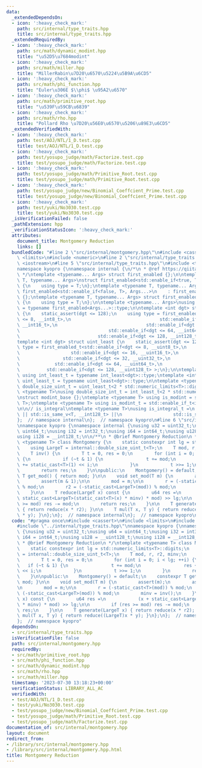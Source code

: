 ```yaml
---
data:
  _extendedDependsOn:
  - icon: ':heavy_check_mark:'
    path: src/internal/type_traits.hpp
    title: src/internal/type_traits.hpp
  _extendedRequiredBy:
  - icon: ':heavy_check_mark:'
    path: src/math/dynamic_modint.hpp
    title: "\u52D5\u7684modint"
  - icon: ':heavy_check_mark:'
    path: src/math/miller.hpp
    title: "MillerRabin\u7D20\u6570\u5224\u5B9A\u6CD5"
  - icon: ':heavy_check_mark:'
    path: src/math/phi_function.hpp
    title: "Euler\u306E $\\phi$ \u95A2\u6570"
  - icon: ':heavy_check_mark:'
    path: src/math/primitive_root.hpp
    title: "\u539F\u59CB\u6839"
  - icon: ':heavy_check_mark:'
    path: src/math/rho.hpp
    title: "Pollard Rho \u7D20\u56E0\u6570\u5206\u89E3\u6CD5"
  _extendedVerifiedWith:
  - icon: ':heavy_check_mark:'
    path: test/AOJ/NTL/1_D.test.cpp
    title: test/AOJ/NTL/1_D.test.cpp
  - icon: ':heavy_check_mark:'
    path: test/yosupo_judge/math/Factorize.test.cpp
    title: test/yosupo_judge/math/Factorize.test.cpp
  - icon: ':heavy_check_mark:'
    path: test/yosupo_judge/math/Primitive_Root.test.cpp
    title: test/yosupo_judge/math/Primitive_Root.test.cpp
  - icon: ':heavy_check_mark:'
    path: test/yosupo_judge/new/Binomial_Coeffcient_Prime.test.cpp
    title: test/yosupo_judge/new/Binomial_Coeffcient_Prime.test.cpp
  - icon: ':heavy_check_mark:'
    path: test/yuki/No3030.test.cpp
    title: test/yuki/No3030.test.cpp
  _isVerificationFailed: false
  _pathExtension: hpp
  _verificationStatusIcon: ':heavy_check_mark:'
  attributes:
    document_title: Montgomery Reduction
    links: []
  bundledCode: "#line 2 \"src/internal/montgomery.hpp\"\n#include <cassert>\n#include\
    \ <limits>\n#include <numeric>\n#line 2 \"src/internal/type_traits.hpp\"\n#include\
    \ <iostream>\n#line 5 \"src/internal/type_traits.hpp\"\n#include <typeinfo>\n\
    namespace kyopro {\nnamespace internal {\n/*\n * @ref https://qiita.com/kazatsuyu/items/f8c3b304e7f8b35263d8\n\
    \ */\ntemplate <typename... Args> struct first_enabled {};\n\ntemplate <typename\
    \ T, typename... Args>\nstruct first_enabled<std::enable_if<true, T>, Args...>\
    \ {\n    using type = T;\n};\ntemplate <typename T, typename... Args>\nstruct\
    \ first_enabled<std::enable_if<false, T>, Args...>\n    : first_enabled<Args...>\
    \ {};\ntemplate <typename T, typename... Args> struct first_enabled<T, Args...>\
    \ {\n    using type = T;\n};\n\ntemplate <typename... Args>\nusing first_enabled_t\
    \ = typename first_enabled<Args...>::type;\n\ntemplate <int dgt> struct int_least\
    \ {\n    static_assert(dgt <= 128);\n    using type = first_enabled_t<std::enable_if<dgt\
    \ <= 8, __int8_t>,\n                                 std::enable_if<dgt <= 16,\
    \ __int16_t>,\n                                 std::enable_if<dgt <= 32, __int32_t>,\n\
    \                                 std::enable_if<dgt <= 64, __int64_t>,\n    \
    \                             std::enable_if<dgt <= 128, __int128_t> >;\n};\n\
    template <int dgt> struct uint_least {\n    static_assert(dgt <= 128);\n    using\
    \ type = first_enabled_t<std::enable_if<dgt <= 8, __uint8_t>,\n              \
    \                   std::enable_if<dgt <= 16, __uint16_t>,\n                 \
    \                std::enable_if<dgt <= 32, __uint32_t>,\n                    \
    \             std::enable_if<dgt <= 64, __uint64_t>,\n                       \
    \          std::enable_if<dgt <= 128, __uint128_t> >;\n};\n\ntemplate <int dgt>\
    \ using int_least_t = typename int_least<dgt>::type;\ntemplate <int dgt> using\
    \ uint_least_t = typename uint_least<dgt>::type;\n\ntemplate <typename T>\nusing\
    \ double_size_uint_t = uint_least_t<2 * std::numeric_limits<T>::digits>;\n\ntemplate\
    \ <typename T>\nusing double_size_int_t = int_least_t<2 * std::numeric_limits<T>::digits>;\n\
    \nstruct modint_base {};\ntemplate <typename T> using is_modint = std::is_base_of<modint_base,\
    \ T>;\ntemplate <typename T> using is_modint_t = std::enable_if_t<is_modint<T>::value>;\n\
    \n\n// is_integral\ntemplate <typename T>\nusing is_integral_t =\n    std::enable_if_t<std::is_integral_v<T>\
    \ || std::is_same_v<T, __int128_t> ||\n                   std::is_same_v<T, __uint128_t>>;\n\
    };  // namespace internal\n};  // namespace kyopro\n#line 6 \"src/internal/montgomery.hpp\"\
    \nnamespace kyopro {\nnamespace internal {\nusing u32 = uint32_t;\nusing u64 =\
    \ uint64_t;\nusing i32 = int32_t;\nusing i64 = int64_t;\nusing u128 = __uint128_t;\n\
    using i128 = __int128_t;\n\n/**\n * @brief Montgomery Reduction\n */\ntemplate\
    \ <typename T> class Montgomery {\n    static constexpr int lg = std::numeric_limits<T>::digits;\n\
    \    using LargeT = internal::double_size_uint_t<T>;\n    T mod, r, r2, minv;\n\
    \    T inv() {\n        T t = 0, res = 0;\n        for (int i = 0; i < lg; ++i)\
    \ {\n            if (~t & 1) {\n                t += mod;\n                res\
    \ += static_cast<T>(1) << i;\n            }\n            t >>= 1;\n        }\n\
    \        return res;\n    }\n\npublic:\n    Montgomery() = default;\n    constexpr\
    \ T get_mod() { return mod; }\n\n    void set_mod(T m) {\n        assert(m);\n\
    \        assert(m & 1);\n\n        mod = m;\n\n        r = (-static_cast<T>(mod))\
    \ % mod;\n        r2 = (-static_cast<LargeT>(mod)) % mod;\n        minv = inv();\n\
    \    }\n\n    T reduce(LargeT x) const {\n        u64 res =\n            (x +\
    \ static_cast<LargeT>(static_cast<T>(x) * minv) * mod) >> lg;\n\n        if (res\
    \ >= mod) res -= mod;\n        return res;\n    }\n\n    T generate(LargeT x)\
    \ { return reduce(x * r2); }\n\n    T mul(T x, T y) { return reduce((LargeT)x\
    \ * y); }\n};\n};  // namespace internal\n};  // namespace kyopro\n"
  code: "#pragma once\n#include <cassert>\n#include <limits>\n#include <numeric>\n\
    #include \"../internal/type_traits.hpp\"\nnamespace kyopro {\nnamespace internal\
    \ {\nusing u32 = uint32_t;\nusing u64 = uint64_t;\nusing i32 = int32_t;\nusing\
    \ i64 = int64_t;\nusing u128 = __uint128_t;\nusing i128 = __int128_t;\n\n/**\n\
    \ * @brief Montgomery Reduction\n */\ntemplate <typename T> class Montgomery {\n\
    \    static constexpr int lg = std::numeric_limits<T>::digits;\n    using LargeT\
    \ = internal::double_size_uint_t<T>;\n    T mod, r, r2, minv;\n    T inv() {\n\
    \        T t = 0, res = 0;\n        for (int i = 0; i < lg; ++i) {\n         \
    \   if (~t & 1) {\n                t += mod;\n                res += static_cast<T>(1)\
    \ << i;\n            }\n            t >>= 1;\n        }\n        return res;\n\
    \    }\n\npublic:\n    Montgomery() = default;\n    constexpr T get_mod() { return\
    \ mod; }\n\n    void set_mod(T m) {\n        assert(m);\n        assert(m & 1);\n\
    \n        mod = m;\n\n        r = (-static_cast<T>(mod)) % mod;\n        r2 =\
    \ (-static_cast<LargeT>(mod)) % mod;\n        minv = inv();\n    }\n\n    T reduce(LargeT\
    \ x) const {\n        u64 res =\n            (x + static_cast<LargeT>(static_cast<T>(x)\
    \ * minv) * mod) >> lg;\n\n        if (res >= mod) res -= mod;\n        return\
    \ res;\n    }\n\n    T generate(LargeT x) { return reduce(x * r2); }\n\n    T\
    \ mul(T x, T y) { return reduce((LargeT)x * y); }\n};\n};  // namespace internal\n\
    };  // namespace kyopro"
  dependsOn:
  - src/internal/type_traits.hpp
  isVerificationFile: false
  path: src/internal/montgomery.hpp
  requiredBy:
  - src/math/primitive_root.hpp
  - src/math/phi_function.hpp
  - src/math/dynamic_modint.hpp
  - src/math/rho.hpp
  - src/math/miller.hpp
  timestamp: '2023-07-30 13:18:23+00:00'
  verificationStatus: LIBRARY_ALL_AC
  verifiedWith:
  - test/AOJ/NTL/1_D.test.cpp
  - test/yuki/No3030.test.cpp
  - test/yosupo_judge/new/Binomial_Coeffcient_Prime.test.cpp
  - test/yosupo_judge/math/Primitive_Root.test.cpp
  - test/yosupo_judge/math/Factorize.test.cpp
documentation_of: src/internal/montgomery.hpp
layout: document
redirect_from:
- /library/src/internal/montgomery.hpp
- /library/src/internal/montgomery.hpp.html
title: Montgomery Reduction
---
```

